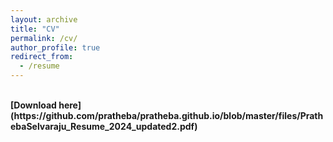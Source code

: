 ```yaml
---
layout: archive
title: "CV"
permalink: /cv/
author_profile: true
redirect_from:
  - /resume
---
```

<br>
<b>[Download here](https://github.com/pratheba/pratheba.github.io/blob/master/files/PrathebaSelvaraju_Resume_2024_updated2.pdf)</b><br>
<br>
<br>



<!-- Talks
======
   {% include base_path %}
  <ul>{% for post in site.talks %}
    {% include archive-single-talk-cv.html %}
  {% endfor %}</ul>
  
Teaching
======
  <ul>{% for post in site.teaching %}
    {% include archive-single-cv.html %}
  {% endfor %}</ul> -->
  
<!-- Service and leadership
======
* Currently signed in to 43 different slack teams -->
